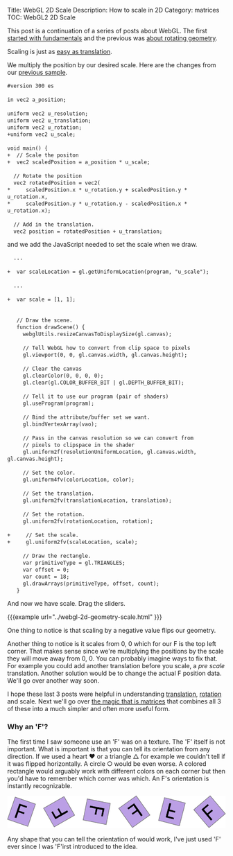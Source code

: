 Title: WebGL 2D Scale
Description: How to scale in 2D
Category: matrices
TOC: WebGL2 2D Scale


This post is a continuation of a series of posts about WebGL.
The first [started with fundamentals](webgl-fundamentals.html) and
the previous was [about rotating geometry](webgl-2d-rotation.html).

Scaling is just as [easy as translation](webgl-2d-translation.html).

We multiply the position by our desired scale. Here are the changes
from our [previous sample](webgl-2d-rotation.html).

```
#version 300 es

in vec2 a_position;

uniform vec2 u_resolution;
uniform vec2 u_translation;
uniform vec2 u_rotation;
+uniform vec2 u_scale;

void main() {
+  // Scale the positon
+  vec2 scaledPosition = a_position * u_scale;

  // Rotate the position
  vec2 rotatedPosition = vec2(
*     scaledPosition.x * u_rotation.y + scaledPosition.y * u_rotation.x,
*     scaledPosition.y * u_rotation.y - scaledPosition.x * u_rotation.x);

  // Add in the translation.
  vec2 position = rotatedPosition + u_translation;
```

and we add the JavaScript needed to set the scale when we draw.

```
  ...

+  var scaleLocation = gl.getUniformLocation(program, "u_scale");

  ...

+  var scale = [1, 1];


   // Draw the scene.
   function drawScene() {
     webglUtils.resizeCanvasToDisplaySize(gl.canvas);

     // Tell WebGL how to convert from clip space to pixels
     gl.viewport(0, 0, gl.canvas.width, gl.canvas.height);

     // Clear the canvas
     gl.clearColor(0, 0, 0, 0);
     gl.clear(gl.COLOR_BUFFER_BIT | gl.DEPTH_BUFFER_BIT);

     // Tell it to use our program (pair of shaders)
     gl.useProgram(program);

     // Bind the attribute/buffer set we want.
     gl.bindVertexArray(vao);

     // Pass in the canvas resolution so we can convert from
     // pixels to clipspace in the shader
     gl.uniform2f(resolutionUniformLocation, gl.canvas.width, gl.canvas.height);

     // Set the color.
     gl.uniform4fv(colorLocation, color);

     // Set the translation.
     gl.uniform2fv(translationLocation, translation);

     // Set the rotation.
     gl.uniform2fv(rotationLocation, rotation);

+     // Set the scale.
+     gl.uniform2fv(scaleLocation, scale);

     // Draw the rectangle.
     var primitiveType = gl.TRIANGLES;
     var offset = 0;
     var count = 18;
     gl.drawArrays(primitiveType, offset, count);
   }
```

And now we have scale. Drag the sliders.

{{{example url="../webgl-2d-geometry-scale.html" }}}

One thing to notice is that scaling by a negative value flips our geometry.

Another thing to notice is it scales from 0, 0 which for our F is the
top left corner. That makes sense since we're multiplying the positions
by the scale they will move away from 0, 0. You can probably
imagine ways to fix that. For example you could add another translation
before you scale, a *pre scale* translation. Another solution would be
to change the actual F position data. We'll go over another way soon.

I hope these last 3 posts were helpful in understanding
[translation](webgl-2d-translation.html), [rotation](webgl-2d-rotation.html)
and scale. Next we'll go over [the magic that is matrices](webgl-2d-matrices.html)
that combines all 3 of these into a much simpler and often more useful form.

<div class="webgl_bottombar">
<h3>Why an 'F'?</h3>
<p>
The first time I saw someone use an 'F' was on a texture.
The 'F' itself is not important. What is important is that
you can tell its orientation from any direction. If we
used a heart ❤ or a triangle △ for example we couldn't
tell if it was flipped horizontally. A circle ○ would be
even worse. A colored rectangle would arguably work with
different colors on each corner but then you'd have to remember
which corner was which. An F's orientation is instantly recognizable.
</p>
<img src="../resources/f-orientation.svg" class="webgl_center"/>
<p>
Any shape that you can tell the orientation of would work,
I've just used 'F' ever since I was 'F'irst introduced to the idea.
</p>
</div>




